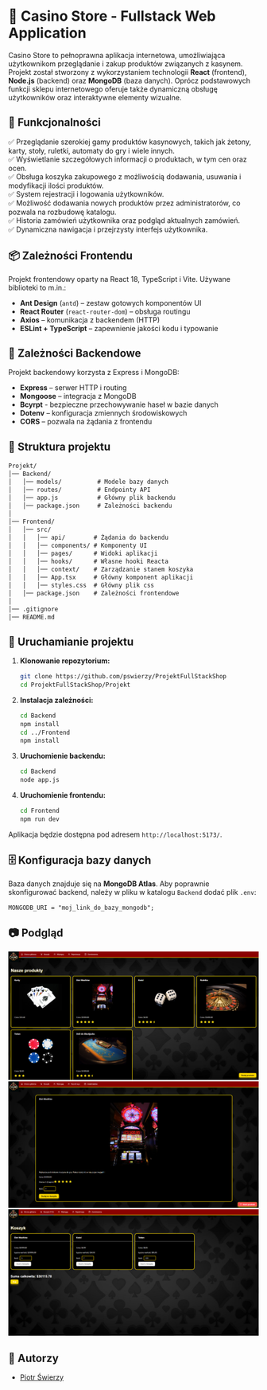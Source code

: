 # 🎰 Casino Store - Fullstack Web Application

Casino Store to pełnoprawna aplikacja internetowa, umożliwiająca użytkownikom przeglądanie i zakup produktów związanych z kasynem. Projekt został stworzony z wykorzystaniem technologii **React** (frontend), **Node.js** (backend) oraz **MongoDB** (baza danych). Oprócz podstawowych funkcji sklepu internetowego oferuje także dynamiczną obsługę użytkowników oraz interaktywne elementy wizualne.

## 📌 Funkcjonalności

✅ Przeglądanie szerokiej gamy produktów kasynowych, takich jak żetony, karty, stoły, ruletki, automaty do gry i wiele innych.\
✅ Wyświetlanie szczegółowych informacji o produktach, w tym cen oraz ocen.\
✅ Obsługa koszyka zakupowego z możliwością dodawania, usuwania i modyfikacji ilości produktów.\
✅ System rejestracji i logowania użytkowników.\
✅ Możliwość dodawania nowych produktów przez administratorów, co pozwala na rozbudowę katalogu.\
✅ Historia zamówień użytkownika oraz podgląd aktualnych zamówień.\
✅ Dynamiczna nawigacja i przejrzysty interfejs użytkownika.

## 📦 Zależności Frontendu

Projekt frontendowy oparty na React 18, TypeScript i Vite. Używane biblioteki to m.in.:

- **Ant Design** (`antd`) – zestaw gotowych komponentów UI
- **React Router** (`react-router-dom`) – obsługa routingu
- **Axios** – komunikacja z backendem (HTTP)
- **ESLint + TypeScript** – zapewnienie jakości kodu i typowanie

## 🔧 Zależności Backendowe

Projekt backendowy korzysta z Express i MongoDB:

- **Express** – serwer HTTP i routing
- **Mongoose** – integracja z MongoDB
- **Bcyrpt** - bezpieczne przechowywanie haseł w bazie danych
- **Dotenv** – konfiguracja zmiennych środowiskowych
- **CORS** – pozwala na żądania z frontendu

## 📂 Struktura projektu

```
Projekt/
│── Backend/
│   │── models/          # Modele bazy danych
│   │── routes/          # Endpointy API
│   │── app.js           # Główny plik backendu
│   │── package.json     # Zależności backendu
│
│── Frontend/
│   │── src/
│   │   │── api/        # Żądania do backendu
│   │   │── components/ # Komponenty UI
│   │   │── pages/      # Widoki aplikacji
│   │   │── hooks/      # Własne hooki Reacta
│   │   │── context/    # Zarządzanie stanem koszyka
│   │   │── App.tsx     # Główny komponent aplikacji
│   │   │── styles.css  # Główny plik css
│   │── package.json    # Zależności frontendowe
│
│── .gitignore
│── README.md
```

## 🚀 Uruchamianie projektu

1. **Klonowanie repozytorium:**

   ```sh
   git clone https://github.com/pswierzy/ProjektFullStackShop
   cd ProjektFullStackShop/Projekt
   ```

2. **Instalacja zależności:**

   ```sh
   cd Backend
   npm install
   cd ../Frontend
   npm install
   ```

3. **Uruchomienie backendu:**

   ```sh
   cd Backend
   node app.js
   ```

4. **Uruchomienie frontendu:**

   ```sh
   cd Frontend
   npm run dev
   ```

Aplikacja będzie dostępna pod adresem `http://localhost:5173/`.

## 🗄️ Konfiguracja bazy danych

Baza danych znajduje się na **MongoDB Atlas**. Aby poprawnie skonfigurować backend, należy w pliku w katalogu `Backend` dodać plik `.env`:

```javascipt
MONGODB_URI = "moj_link_do_bazy_mongodb";
```

## 📷 Podgląd

![Main Page Screenshot](./Screenshots/MainPage.png)\
![Product Page Screenshot](./Screenshots/ProductPage.png)\
![Cart Page Screenshot](./Screenshots/CartPage.png)

## 👥 Autorzy

- [Piotr Świerzy](https://github.com/pswierzy)
